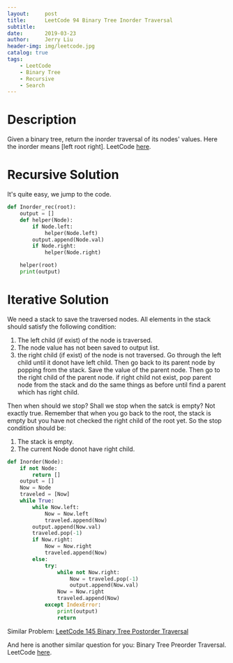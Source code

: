 ```yaml
---
layout:     post
title:      LeetCode 94 Binary Tree Inorder Traversal
subtitle:   
date:       2019-03-23
author:     Jerry Liu
header-img: img/leetcode.jpg
catalog: true
tags:
    - LeetCode
    - Binary Tree
    - Recursive
    - Search
---
```


# Description

Given a binary tree, return the inorder traversal of its nodes' values. Here the inorder means [left root right]. LeetCode [here](https://leetcode.com/problems/binary-tree-inorder-traversal/).

# Recursive Solution

It's quite easy, we jump to the code.

```python
def Inorder_rec(root):
    output = []
    def helper(Node):
        if Node.left:
            helper(Node.left)
        output.append(Node.val)
        if Node.right:
            helper(Node.right)

    helper(root)
    print(output)
```

# Iterative Solution

We need a stack to save the traversed nodes. All elements in the stack should satisfy the following condition:
1. The left child (if exist) of the node is traversed.
2. The node value has not been saved to output list.
3. the right child (if exist) of the node is not traversed.
Go through the left child until it donot have left child. Then go back to its parent node by popping from the stack. Save the value of the parent node. Then go to the right child of the parent node. if right child not exist, pop parent node from the stack and do the same things as before until find a parent which has right child.

Then when should we stop? Shall we stop when the satck is empty?
Not exactly true. Remember that when you go back to the root, the stack is empty but you have not checked the right child of the root yet. So the stop condition should be:
1. The stack is empty.
2. The current Node donot have right child.

```python
def Inorder(Node):
    if not Node:
        return []
    output = []
    Now = Node
    traveled = [Now]
    while True:
        while Now.left:
            Now = Now.left
            traveled.append(Now)
        output.append(Now.val)
        traveled.pop(-1)
        if Now.right:
            Now = Now.right
            traveled.append(Now)
        else:
            try:
                while not Now.right:
                    Now = traveled.pop(-1)
                    output.append(Now.val)
                Now = Now.right
                traveled.append(Now)
            except IndexError:
                print(output)
                return
```

Similar Problem: [LeetCode 145 Binary Tree Postorder Traversal]({{site.baseurl}}/2019/03/23/LeetCode-145/)

And here is another similar question for you: Binary Tree Preorder Traversal. LeetCode [here](https://leetcode.com/problems/binary-tree-preorder-traversal/).
